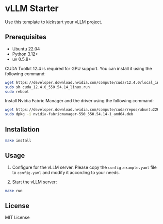 # vLLM Starter

Use this template to kickstart your vLLM project.


## Prerequisites

- Ubuntu 22.04
- Python 3.12+
- uv 0.5.8+

CUDA Toolkit 12.4 is required for GPU support. You can install it using the following command:

```bash
wget https://developer.download.nvidia.com/compute/cuda/12.4.0/local_installers/cuda_12.4.0_550.54.14_linux.run
sudo sh cuda_12.4.0_550.54.14_linux.run
sudo reboot
```

Install Nvidia Fabric Manager and the driver using the following command:

```bash
wget https://developer.download.nvidia.com/compute/cuda/repos/ubuntu2204/x86_64/nvidia-fabricmanager-550_550.54.14-1_amd64.deb
sudo dpkg -i nvidia-fabricmanager-550_550.54.14-1_amd64.deb
```

## Installation

```bash
make install
```

## Usage

1. Configure for the vLLM server. Please copy the `config.example.yaml` file to `config.yaml` and modify it according to your needs.


2. Start the vLLM server:

```bash
make run
```

## License

MIT License